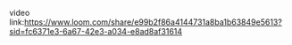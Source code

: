 video link:https://www.loom.com/share/e99b2f86a4144731a8ba1b63849e5613?sid=fc6371e3-6a67-42e3-a034-e8ad8af31614
